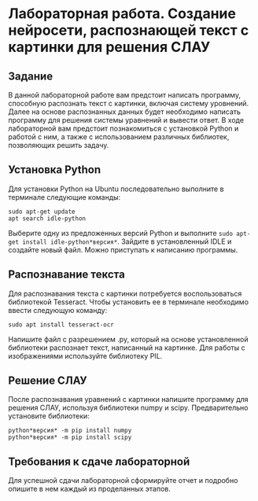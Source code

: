 # Лабораторная работа. Создание нейросети, распознающей текст с картинки для решения СЛАУ
## Задание
В данной лабораторной работе вам предстоит написать программу, способную распознать текст с картинки, включая систему уровнений. Далее на основе распознанных данных будет необходимо написать программу для решения системы уравнений и вывести ответ. В ходе лабораторной вам предстоит познакомиться с установкой Python и работой с ним, а также с использованием различных библиотек, позволяющих решить задачу.
## Установка Python
Для установки Python на Ubuntu последовательно выполните в терминале следующие команды:

```
sudo apt-get update
apt search idle-python
```
Выберите одну из предложенных версий Python и выполните `sudo apt-get install idle-python*версия*`.
Зайдите в установленный IDLE и создайте новый файл. Можно приступать к написанию программы.

## Распознавание текста 
Для распознавания текста с картинки потребуется воспользоваться библиотекой Tesseract. Чтобы установить ее в терминале необходимо ввести следующую команду:

```sudo apt install tesseract-ocr```

Напишите файл с разрешением .py, который на основе установленной библиотеки распознает текст, написанный на картинке. Для работы с изображениями используйте библиотеку PIL.  

## Решение СЛАУ 

После распознавания уравнений с картинки напишите программу для решения СЛАУ, используя библиотеки numpy и scipy. Предварительно установите библиотеки:

```
python*версия* -m pip install numpy
python*версия* -m pip install scipy
```
## Требования к сдаче лабораторной

Для успешной сдачи лабораторной сформируйте отчет и подробно опишите в нем каждый из проделанных этапов.
